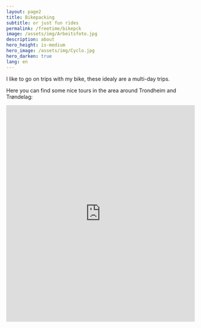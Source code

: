 ```yaml
---
layout: page2
title: Bikepacking
subtitle: or just fun rides
permalink: /freetime/bikepck
image: /assets/img/Arbeitsfoto.jpg
description: about
hero_height: is-medium
hero_image: /assets/img/Cyclo.jpg
hero_darken: true 
lang: en
---
```

I like to go on trips with my bike, these idealy are a multi-day trips.

Here you can find some nice tours in the area around Trondheim and Trøndelag:
<iframe src="https://www.komoot.de/user/1772003613430/embed?planned_tours=1" width="100%" height="580" frameborder="0" scrolling="no"></iframe>